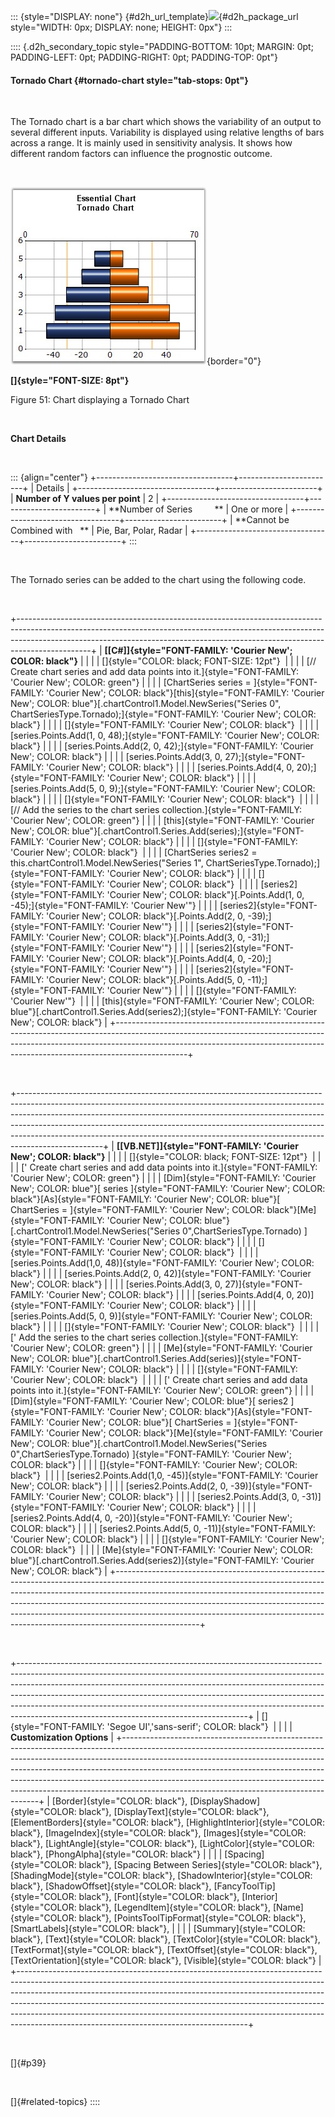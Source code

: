 ::: {style="DISPLAY: none"}
[](ms-xhelp:///?Id=d2h_url_template){#d2h_url_template}![](!package_url!){#d2h_package_url style="WIDTH: 0px; DISPLAY: none; HEIGHT: 0px"}
:::

:::: {.d2h_secondary_topic style="PADDING-BOTTOM: 10pt; MARGIN: 0pt; PADDING-LEFT: 0pt; PADDING-RIGHT: 0pt; PADDING-TOP: 0pt"}
#### Tornado Chart {#tornado-chart style="tab-stops: 0pt"}

 

The Tornado chart is a bar chart which shows the variability of an output to several different inputs. Variability is displayed using relative lengths of bars across a range. It is mainly used in sensitivity analysis. It shows how different random factors can influence the prognostic outcome.

 

![](ImagesExt/image84_53.jpg){border="0"}

**[]{style="FONT-SIZE: 8pt"}** 

Figure 51: Chart displaying a Tornado Chart

 

**Chart Details**

 

::: {align="center"}
+----------------------------------+------------------------+
| Details                                                   |
+----------------------------------+------------------------+
| **Number of Y values per point** | 2                      |
+----------------------------------+------------------------+
| **Number of Series         **    | One or more            |
+----------------------------------+------------------------+
| **Cannot be Combined with   **   | Pie, Bar, Polar, Radar |
+----------------------------------+------------------------+
:::

 

The Tornado series can be added to the chart using the following code.

 

+------------------------------------------------------------------------------------------------------------------------------------------------------------------------------------------------------------------------------------------------------------+
| **[\[C#\]]{style="FONT-FAMILY: 'Courier New'; COLOR: black"}**                                                                                                                                                                                             |
|                                                                                                                                                                                                                                                            |
| []{style="COLOR: black; FONT-SIZE: 12pt"}                                                                                                                                                                                                                  |
|                                                                                                                                                                                                                                                            |
| [// Create chart series and add data points into it.]{style="FONT-FAMILY: 'Courier New'; COLOR: green"}                                                                                                                                                    |
|                                                                                                                                                                                                                                                            |
| [ChartSeries series = ]{style="FONT-FAMILY: 'Courier New'; COLOR: black"}[this]{style="FONT-FAMILY: 'Courier New'; COLOR: blue"}[.chartControl1.Model.NewSeries(\"Series 0\", ChartSeriesType.Tornado);]{style="FONT-FAMILY: 'Courier New'; COLOR: black"} |
|                                                                                                                                                                                                                                                            |
| []{style="FONT-FAMILY: 'Courier New'; COLOR: black"}                                                                                                                                                                                                       |
|                                                                                                                                                                                                                                                            |
| [series.Points.Add(1, 0, 48);]{style="FONT-FAMILY: 'Courier New'; COLOR: black"}                                                                                                                                                                           |
|                                                                                                                                                                                                                                                            |
| [series.Points.Add(2, 0, 42);]{style="FONT-FAMILY: 'Courier New'; COLOR: black"}                                                                                                                                                                           |
|                                                                                                                                                                                                                                                            |
| [series.Points.Add(3, 0, 27);]{style="FONT-FAMILY: 'Courier New'; COLOR: black"}                                                                                                                                                                           |
|                                                                                                                                                                                                                                                            |
| [series.Points.Add(4, 0, 20);]{style="FONT-FAMILY: 'Courier New'; COLOR: black"}                                                                                                                                                                           |
|                                                                                                                                                                                                                                                            |
| [series.Points.Add(5, 0, 9);]{style="FONT-FAMILY: 'Courier New'; COLOR: black"}                                                                                                                                                                            |
|                                                                                                                                                                                                                                                            |
| []{style="FONT-FAMILY: 'Courier New'; COLOR: black"}                                                                                                                                                                                                       |
|                                                                                                                                                                                                                                                            |
| [// Add the series to the chart series collection.]{style="FONT-FAMILY: 'Courier New'; COLOR: green"}                                                                                                                                                      |
|                                                                                                                                                                                                                                                            |
| [this]{style="FONT-FAMILY: 'Courier New'; COLOR: blue"}[.chartControl1.Series.Add(series);]{style="FONT-FAMILY: 'Courier New'; COLOR: black"}                                                                                                              |
|                                                                                                                                                                                                                                                            |
| []{style="FONT-FAMILY: 'Courier New'; COLOR: black"}                                                                                                                                                                                                       |
|                                                                                                                                                                                                                                                            |
| [ChartSeries series2 = this.chartControl1.Model.NewSeries(\"Series 1\", ChartSeriesType.Tornado);]{style="FONT-FAMILY: 'Courier New'; COLOR: black"}                                                                                                       |
|                                                                                                                                                                                                                                                            |
| []{style="FONT-FAMILY: 'Courier New'; COLOR: black"}                                                                                                                                                                                                       |
|                                                                                                                                                                                                                                                            |
| [series2]{style="FONT-FAMILY: 'Courier New'; COLOR: black"}[.Points.Add(1, 0, -45);]{style="FONT-FAMILY: 'Courier New'"}                                                                                                                                   |
|                                                                                                                                                                                                                                                            |
| [series2]{style="FONT-FAMILY: 'Courier New'; COLOR: black"}[.Points.Add(2, 0, -39);]{style="FONT-FAMILY: 'Courier New'"}                                                                                                                                   |
|                                                                                                                                                                                                                                                            |
| [series2]{style="FONT-FAMILY: 'Courier New'; COLOR: black"}[.Points.Add(3, 0, -31);]{style="FONT-FAMILY: 'Courier New'"}                                                                                                                                   |
|                                                                                                                                                                                                                                                            |
| [series2]{style="FONT-FAMILY: 'Courier New'; COLOR: black"}[.Points.Add(4, 0, -20);]{style="FONT-FAMILY: 'Courier New'"}                                                                                                                                   |
|                                                                                                                                                                                                                                                            |
| [series2]{style="FONT-FAMILY: 'Courier New'; COLOR: black"}[.Points.Add(5, 0, -11);]{style="FONT-FAMILY: 'Courier New'"}                                                                                                                                   |
|                                                                                                                                                                                                                                                            |
| []{style="FONT-FAMILY: 'Courier New'"}                                                                                                                                                                                                                     |
|                                                                                                                                                                                                                                                            |
| [this]{style="FONT-FAMILY: 'Courier New'; COLOR: blue"}[.chartControl1.Series.Add(series2);]{style="FONT-FAMILY: 'Courier New'; COLOR: black"}                                                                                                             |
+------------------------------------------------------------------------------------------------------------------------------------------------------------------------------------------------------------------------------------------------------------+

 

+---------------------------------------------------------------------------------------------------------------------------------------------------------------------------------------------------------------------------------------------------------------------------------------------------------------------------------------------------------------------------------------------------------------------------+
| **[\[VB.NET\]]{style="FONT-FAMILY: 'Courier New'; COLOR: black"}**                                                                                                                                                                                                                                                                                                                                                        |
|                                                                                                                                                                                                                                                                                                                                                                                                                           |
| []{style="COLOR: black; FONT-SIZE: 12pt"}                                                                                                                                                                                                                                                                                                                                                                                 |
|                                                                                                                                                                                                                                                                                                                                                                                                                           |
| [\' Create chart series and add data points into it.]{style="FONT-FAMILY: 'Courier New'; COLOR: green"}                                                                                                                                                                                                                                                                                                                   |
|                                                                                                                                                                                                                                                                                                                                                                                                                           |
| [Dim]{style="FONT-FAMILY: 'Courier New'; COLOR: blue"}[ series ]{style="FONT-FAMILY: 'Courier New'; COLOR: black"}[As]{style="FONT-FAMILY: 'Courier New'; COLOR: blue"}[ ChartSeries = ]{style="FONT-FAMILY: 'Courier New'; COLOR: black"}[Me]{style="FONT-FAMILY: 'Courier New'; COLOR: blue"}[.chartControl1.Model.NewSeries(\"Series 0\",ChartSeriesType.Tornado) ]{style="FONT-FAMILY: 'Courier New'; COLOR: black"}  |
|                                                                                                                                                                                                                                                                                                                                                                                                                           |
| []{style="FONT-FAMILY: 'Courier New'; COLOR: black"}                                                                                                                                                                                                                                                                                                                                                                      |
|                                                                                                                                                                                                                                                                                                                                                                                                                           |
| [series.Points.Add(1,0, 48)]{style="FONT-FAMILY: 'Courier New'; COLOR: black"}                                                                                                                                                                                                                                                                                                                                            |
|                                                                                                                                                                                                                                                                                                                                                                                                                           |
| [series.Points.Add(2, 0, 42)]{style="FONT-FAMILY: 'Courier New'; COLOR: black"}                                                                                                                                                                                                                                                                                                                                           |
|                                                                                                                                                                                                                                                                                                                                                                                                                           |
| [series.Points.Add(3, 0, 27)]{style="FONT-FAMILY: 'Courier New'; COLOR: black"}                                                                                                                                                                                                                                                                                                                                           |
|                                                                                                                                                                                                                                                                                                                                                                                                                           |
| [series.Points.Add(4, 0, 20)]{style="FONT-FAMILY: 'Courier New'; COLOR: black"}                                                                                                                                                                                                                                                                                                                                           |
|                                                                                                                                                                                                                                                                                                                                                                                                                           |
| [series.Points.Add(5, 0, 9)]{style="FONT-FAMILY: 'Courier New'; COLOR: black"}                                                                                                                                                                                                                                                                                                                                            |
|                                                                                                                                                                                                                                                                                                                                                                                                                           |
| []{style="FONT-FAMILY: 'Courier New'; COLOR: black"}                                                                                                                                                                                                                                                                                                                                                                      |
|                                                                                                                                                                                                                                                                                                                                                                                                                           |
| [\' Add the series to the chart series collection.]{style="FONT-FAMILY: 'Courier New'; COLOR: green"}                                                                                                                                                                                                                                                                                                                     |
|                                                                                                                                                                                                                                                                                                                                                                                                                           |
| [Me]{style="FONT-FAMILY: 'Courier New'; COLOR: blue"}[.chartControl1.Series.Add(series)]{style="FONT-FAMILY: 'Courier New'; COLOR: black"}                                                                                                                                                                                                                                                                                |
|                                                                                                                                                                                                                                                                                                                                                                                                                           |
| []{style="FONT-FAMILY: 'Courier New'; COLOR: black"}                                                                                                                                                                                                                                                                                                                                                                      |
|                                                                                                                                                                                                                                                                                                                                                                                                                           |
| [\' Create chart series and add data points into it.]{style="FONT-FAMILY: 'Courier New'; COLOR: green"}                                                                                                                                                                                                                                                                                                                   |
|                                                                                                                                                                                                                                                                                                                                                                                                                           |
| [Dim]{style="FONT-FAMILY: 'Courier New'; COLOR: blue"}[ series2 ]{style="FONT-FAMILY: 'Courier New'; COLOR: black"}[As]{style="FONT-FAMILY: 'Courier New'; COLOR: blue"}[ ChartSeries = ]{style="FONT-FAMILY: 'Courier New'; COLOR: black"}[Me]{style="FONT-FAMILY: 'Courier New'; COLOR: blue"}[.chartControl1.Model.NewSeries(\"Series 0\",ChartSeriesType.Tornado) ]{style="FONT-FAMILY: 'Courier New'; COLOR: black"} |
|                                                                                                                                                                                                                                                                                                                                                                                                                           |
| []{style="FONT-FAMILY: 'Courier New'; COLOR: black"}                                                                                                                                                                                                                                                                                                                                                                      |
|                                                                                                                                                                                                                                                                                                                                                                                                                           |
| [series2.Points.Add(1,0, -45)]{style="FONT-FAMILY: 'Courier New'; COLOR: black"}                                                                                                                                                                                                                                                                                                                                          |
|                                                                                                                                                                                                                                                                                                                                                                                                                           |
| [series2.Points.Add(2, 0, -39)]{style="FONT-FAMILY: 'Courier New'; COLOR: black"}                                                                                                                                                                                                                                                                                                                                         |
|                                                                                                                                                                                                                                                                                                                                                                                                                           |
| [series2.Points.Add(3, 0, -31)]{style="FONT-FAMILY: 'Courier New'; COLOR: black"}                                                                                                                                                                                                                                                                                                                                         |
|                                                                                                                                                                                                                                                                                                                                                                                                                           |
| [series2.Points.Add(4, 0, -20)]{style="FONT-FAMILY: 'Courier New'; COLOR: black"}                                                                                                                                                                                                                                                                                                                                         |
|                                                                                                                                                                                                                                                                                                                                                                                                                           |
| [series2.Points.Add(5, 0, -11)]{style="FONT-FAMILY: 'Courier New'; COLOR: black"}                                                                                                                                                                                                                                                                                                                                         |
|                                                                                                                                                                                                                                                                                                                                                                                                                           |
| []{style="FONT-FAMILY: 'Courier New'; COLOR: black"}                                                                                                                                                                                                                                                                                                                                                                      |
|                                                                                                                                                                                                                                                                                                                                                                                                                           |
| [Me]{style="FONT-FAMILY: 'Courier New'; COLOR: blue"}[.chartControl1.Series.Add(series2)]{style="FONT-FAMILY: 'Courier New'; COLOR: black"}                                                                                                                                                                                                                                                                               |
+---------------------------------------------------------------------------------------------------------------------------------------------------------------------------------------------------------------------------------------------------------------------------------------------------------------------------------------------------------------------------------------------------------------------------+

 

+---------------------------------------------------------------------------------------------------------------------------------------------------------------------------------------------------------------------------------------------------------------------------------------------------------------------------------------------------------------------------------------------------------------------------------------------------------------+
| []{style="FONT-FAMILY: 'Segoe UI','sans-serif'; COLOR: black"}                                                                                                                                                                                                                                                                                                                                                                                                |
|                                                                                                                                                                                                                                                                                                                                                                                                                                                               |
| **Customization Options**                                                                                                                                                                                                                                                                                                                                                                                                                                     |
+---------------------------------------------------------------------------------------------------------------------------------------------------------------------------------------------------------------------------------------------------------------------------------------------------------------------------------------------------------------------------------------------------------------------------------------------------------------+
| [Border]{style="COLOR: black"}, [DisplayShadow]{style="COLOR: black"}, [DisplayText]{style="COLOR: black"}, [ElementBorders]{style="COLOR: black"}, [HighlightInterior]{style="COLOR: black"}, [ImageIndex]{style="COLOR: black"}, [Images]{style="COLOR: black"}, [LightAngle]{style="COLOR: black"}, [LightColor]{style="COLOR: black"}, [PhongAlpha]{style="COLOR: black"}                                                                                 |
|                                                                                                                                                                                                                                                                                                                                                                                                                                                               |
| [Spacing]{style="COLOR: black"}, [Spacing Between Series]{style="COLOR: black"}, [ShadingMode]{style="COLOR: black"}, [ShadowInterior]{style="COLOR: black"}, [ShadowOffset]{style="COLOR: black"}, [FancyToolTip]{style="COLOR: black"}, [Font]{style="COLOR: black"}, [Interior]{style="COLOR: black"}, [LegendItem]{style="COLOR: black"}, [Name]{style="COLOR: black"}, [PointsToolTipFormat]{style="COLOR: black"}, [SmartLabels]{style="COLOR: black"}, |
|                                                                                                                                                                                                                                                                                                                                                                                                                                                               |
| [Summary]{style="COLOR: black"}, [Text]{style="COLOR: black"}, [TextColor]{style="COLOR: black"}, [TextFormat]{style="COLOR: black"}, [TextOffset]{style="COLOR: black"}, [TextOrientation]{style="COLOR: black"}, [Visible]{style="COLOR: black"}                                                                                                                                                                                                            |
+---------------------------------------------------------------------------------------------------------------------------------------------------------------------------------------------------------------------------------------------------------------------------------------------------------------------------------------------------------------------------------------------------------------------------------------------------------------+

 

[]{#p39} 

 

[]{#related-topics}
::::
